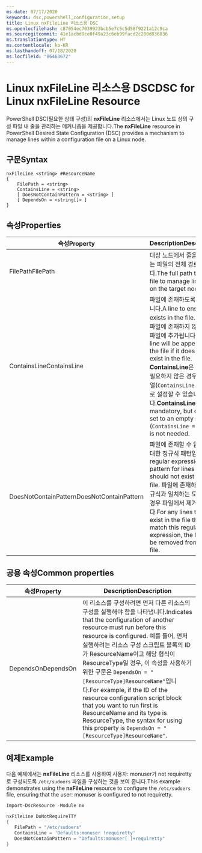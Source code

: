 ```yaml
---
ms.date: 07/17/2020
keywords: dsc,powershell,configuration,setup
title: Linux nxFileLine 리소스용 DSC
ms.openlocfilehash: c87054ec7039923bcb5e7c5c5d58f9221a12c9ca
ms.sourcegitcommit: 41e1acbd9ce0f49a23c6eb99facd2c280d836836
ms.translationtype: HT
ms.contentlocale: ko-KR
ms.lasthandoff: 07/18/2020
ms.locfileid: "86463672"
---
```

# <a name="dsc-for-linux-nxfileline-resource"></a><span data-ttu-id="853ce-103">Linux nxFileLine 리소스용 DSC</span><span class="sxs-lookup"><span data-stu-id="853ce-103">DSC for Linux nxFileLine Resource</span></span>

<span data-ttu-id="853ce-104">PowerShell DSC(필요한 상태 구성)의 **nxFileLine** 리소스에서는 Linux 노드 상의 구성 파일 내 줄을 관리하는 메커니즘을 제공합니다.</span><span class="sxs-lookup"><span data-stu-id="853ce-104">The **nxFileLine** resource in PowerShell Desired State Configuration (DSC) provides a mechanism to manage lines within a configuration file on a Linux node.</span></span>

## <a name="syntax"></a><span data-ttu-id="853ce-105">구문</span><span class="sxs-lookup"><span data-stu-id="853ce-105">Syntax</span></span>

```Syntax
nxFileLine <string> #ResourceName
{
    FilePath = <string>
    ContainsLine = <string>
    [ DoesNotContainPattern = <string> ]
    [ DependsOn = <string[]> ]
}
```

## <a name="properties"></a><span data-ttu-id="853ce-106">속성</span><span class="sxs-lookup"><span data-stu-id="853ce-106">Properties</span></span>

|<span data-ttu-id="853ce-107">속성</span><span class="sxs-lookup"><span data-stu-id="853ce-107">Property</span></span> |<span data-ttu-id="853ce-108">Description</span><span class="sxs-lookup"><span data-stu-id="853ce-108">Description</span></span> |
|---|---|
|<span data-ttu-id="853ce-109">FilePath</span><span class="sxs-lookup"><span data-stu-id="853ce-109">FilePath</span></span> |<span data-ttu-id="853ce-110">대상 노드에서 줄을 관리하는 파일의 전체 경로입니다.</span><span class="sxs-lookup"><span data-stu-id="853ce-110">The full path to the file to manage lines in on the target node.</span></span> |
|<span data-ttu-id="853ce-111">ContainsLine</span><span class="sxs-lookup"><span data-stu-id="853ce-111">ContainsLine</span></span> |<span data-ttu-id="853ce-112">파일에 존재하도록 할 줄입니다.</span><span class="sxs-lookup"><span data-stu-id="853ce-112">A line to ensure exists in the file.</span></span> <span data-ttu-id="853ce-113">이 줄은 파일에 존재하지 않는 경우 파일에 추가됩니다.</span><span class="sxs-lookup"><span data-stu-id="853ce-113">This line will be appended to the file if it does not exist in the file.</span></span> <span data-ttu-id="853ce-114">**ContainsLine**은 필수지만 필요하지 않은 경우 빈 문자열(`ContainsLine = ""`)로 설정할 수 있습니다.</span><span class="sxs-lookup"><span data-stu-id="853ce-114">**ContainsLine** is mandatory, but can be set to an empty string (`ContainsLine = ""`) if it is not needed.</span></span> |
|<span data-ttu-id="853ce-115">DoesNotContainPattern</span><span class="sxs-lookup"><span data-stu-id="853ce-115">DoesNotContainPattern</span></span> |<span data-ttu-id="853ce-116">파일에 존재할 수 없는 줄에 대한 정규식 패턴입니다.</span><span class="sxs-lookup"><span data-stu-id="853ce-116">A regular expression pattern for lines that should not exist in the file.</span></span> <span data-ttu-id="853ce-117">파일에 존재하고 이 정규식과 일치하는 모든 줄의 경우 파일에서 제거됩니다.</span><span class="sxs-lookup"><span data-stu-id="853ce-117">For any lines that exist in the file that match this regular expression, the line will be removed from the file.</span></span> |

## <a name="common-properties"></a><span data-ttu-id="853ce-118">공용 속성</span><span class="sxs-lookup"><span data-stu-id="853ce-118">Common properties</span></span>

|<span data-ttu-id="853ce-119">속성</span><span class="sxs-lookup"><span data-stu-id="853ce-119">Property</span></span> |<span data-ttu-id="853ce-120">Description</span><span class="sxs-lookup"><span data-stu-id="853ce-120">Description</span></span> |
|---|---|
|<span data-ttu-id="853ce-121">DependsOn</span><span class="sxs-lookup"><span data-stu-id="853ce-121">DependsOn</span></span> |<span data-ttu-id="853ce-122">이 리소스를 구성하려면 먼저 다른 리소스의 구성을 실행해야 함을 나타냅니다.</span><span class="sxs-lookup"><span data-stu-id="853ce-122">Indicates that the configuration of another resource must run before this resource is configured.</span></span> <span data-ttu-id="853ce-123">예를 들어, 먼저 실행하려는 리소스 구성 스크립트 블록의 ID가 ResourceName이고 해당 형식이 ResourceType일 경우, 이 속성을 사용하기 위한 구문은 `DependsOn = "[ResourceType]ResourceName"`입니다.</span><span class="sxs-lookup"><span data-stu-id="853ce-123">For example, if the ID of the resource configuration script block that you want to run first is ResourceName and its type is ResourceType, the syntax for using this property is `DependsOn = "[ResourceType]ResourceName"`.</span></span> |

## <a name="example"></a><span data-ttu-id="853ce-124">예제</span><span class="sxs-lookup"><span data-stu-id="853ce-124">Example</span></span>

<span data-ttu-id="853ce-125">다음 예제에서는 **nxFileLine** 리소스를 사용하여 사용자: monuser가 not requiretty로 구성되도록 `/etc/sudoers` 파일을 구성하는 것을 보여 줍니다.</span><span class="sxs-lookup"><span data-stu-id="853ce-125">This example demonstrates using the **nxFileLine** resource to configure the `/etc/sudoers` file, ensuring that the user: monuser is configured to not requiretty.</span></span>

```powershell
Import-DscResource -Module nx

nxFileLine DoNotRequireTTY
{
   FilePath = "/etc/sudoers"
   ContainsLine = 'Defaults:monuser !requiretty'
   DoesNotContainPattern = "Defaults:monuser[ ]+requiretty"
}
```
